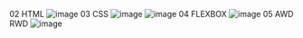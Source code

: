 02 HTML 
![image](https://github.com/user-attachments/assets/ea2025ce-b8d4-4df7-a9d9-6796c4a3631f)
03 CSS
![image](https://github.com/user-attachments/assets/d57d5663-29f7-4c47-b577-0082f693b2db)
![image](https://github.com/user-attachments/assets/1565e66c-e19e-43f2-952e-26ab44cb16bd)
04 FLEXBOX
![image](https://github.com/user-attachments/assets/49bdde9b-b809-4ba6-be4e-b8631dce6dd5)
05 AWD RWD
![image](https://github.com/user-attachments/assets/877245a8-18ee-4c72-8331-a89146572152)

